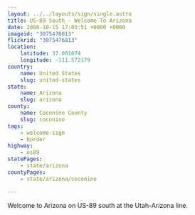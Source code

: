 ```yaml
---
layout: ../../layouts/sign/single.astro
title: US-89 South - Welcome To Arizona
date: 2008-10-15 17:03:51 +0000 +0000
imageid: "3075476813"
flickrid: "3075476813"
location:
    latitude: 37.001074
    longitude: -111.572179
country:
    name: United States
    slug: united-states
state:
    name: Arizona
    slug: arizona
county:
    name: Coconino County
    slug: coconino
tags:
    - welcome-sign
    - border
highway:
    - us89
statePages:
    - state/arizona
countyPages:
    - state/arizona/coconino

---
```

Welcome to Arizona on US-89 south at the Utah-Arizona line.